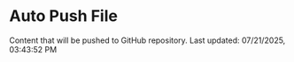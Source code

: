 # Auto Push File

Content that will be pushed to GitHub repository.
Last updated: 07/21/2025, 03:43:52 PM